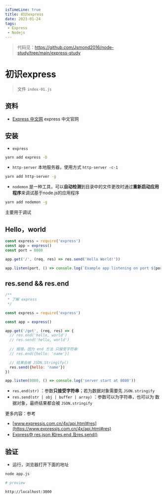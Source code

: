 ```yaml
---
isTimeLine: true
title: 初识express
date: 2021-01-24
tags:
 - Express
 - Nodejs
---
```


> 代码见：https://github.com/Jsmond2016/node-study/tree/main/express-study

# 初识express

> 文件 `index-01.js`

## 资料

- [Express 中文网](https://www.expressjs.com.cn/) express 中文官网



## 安装

- `express`

```bash
yarn add express -D
```

- `http-server` 本地服务器，使用方式 `http-server -c-1`

```bash
yarn add http-server -g
```

- `nodemon` 是一种工具，可以**自动检测**到目录中的文件更改时通过**重新启动应用程序**来调试基于node.js的应用程序

```bash
yarn add nodemon -g
```

主要用于调试

## Hello，world

```js
const express = require('express')
const app = express()
const port = 8080

app.get('/', (req, res) => res.send('Hello World!'))

app.listen(port, () => console.log(`Example app listening on port ${port}!`))
```

## res.send && res.end

```js
/**
 * 了解 express
 */

const express = require('express')

const app = express()

app.get('/get', (req, res) => {
  // res.end('hello, world')
  // res.send('hello, world')
  
  // 报错，因为 end 方法 只接受字符串 
  // res.end({hello: 'name'})

  // 结果会被 JSON.Stringify()
  res.send({hello: 'name'})
})

app.listen(8080, () => console.log('server start at 8080'))
```

- `res.end(str)` ：参数**只接受字符串**；若为数据对象需要先 `JSON.stringify`
- `res.send(str | obj | buffer | array)` ：参数可以为字符串，也可以为 数据对象，最终结果都会被 `JSON.stringify`

更多内容：参考

-  [www.expressjs.com.cn/4x/api.html#res](https://www.expressjs.com.cn/4x/api.html#res)
- [Express中 res.json 和res.end 及res.send()](https://blog.csdn.net/m0_37263637/article/details/79753342)

## 验证

- 运行，浏览器打开下面的地址

```bash
node app.js

# preview

http://localhost:3000
```

